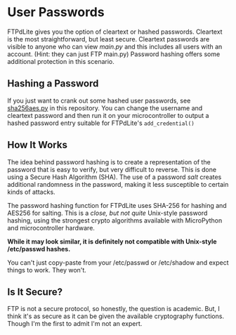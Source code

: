 # User Passwords
FTPdLite gives you the option of cleartext or hashed passwords. Cleartext is the most straightforward, but least secure. Cleartext passwords are visible to anyone who can view _main.py_ and this includes all users with an account. (Hint: they can just FTP main.py) Password hashing offers some additional protection in this scenario.

## Hashing a Password
If you just want to crank out some hashed user passwords, see [sha256aes.py](sha256aes.py) in this repository. You can change the username and cleartext password and then run it on your microcontroller to output a hashed password entry suitable for FTPdLite's `add_credential()`

## How It Works
The idea behind password hashing is to create a representation of the password that is easy to verify, but very difficult to reverse. This is done using a Secure Hash Algorithm (SHA). The use of a password _salt_ creates additional randomness in the password, making it less susceptible to certain kinds of attacks.

The password hashing function for FTPdLite uses SHA-256 for hashing and AES256 for salting. This is a _close, but not quite_ Unix-style password hashing, using the strongest crypto algorithms available with MicroPython and microcontroller hardware.

**While it may look similar, it is definitely not compatible with Unix-style /etc/passwd hashes.**

You can't just copy-paste from your /etc/passwd or /etc/shadow and expect things to work. They won't.

## Is It Secure?
FTP is not a secure protocol, so honestly, the question is academic. But, I think it's as secure as it can be given the available cryptography functions. Though I'm the first to admit I'm not an expert.
